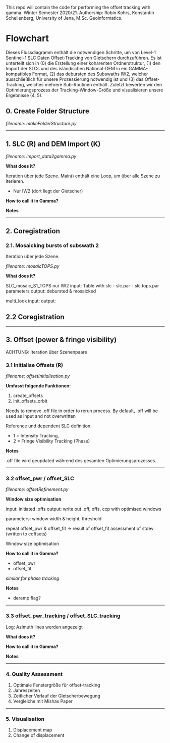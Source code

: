 This repo will contain the code for performing the offset tracking with gamma. Winter Semester 2020/21. Authorship:
Robin Kohrs, Konstantin Schellenberg, University of Jena, M.Sc. Geoinformatics.

# Flowchart

Dieses Flussdiagramm enthält die notwendigen Schritte, um von Level-1 Sentinel-1 SLC Daten Offset-Tracking von
Gletschern durchzuführen. Es ist unterteilt sich in (0) die Erstellung einer kohärenten Ordnerstruktur, (1) den 
Import der SLCs und des isländischen National-DEM in ein GAMMA-kompatibles Format, (2) das debursten des Subswaths
IW2, welcher ausschließlich für unsere Prozessierung notwendig ist und (3) das Offset-Tracking, welches mehrere
Sub-Routinen enthält. Zuletzt bewerten wir den Optimierungsprozess der Tracking-Window-Größe und visualisieren 
unsere Ergebnisse (4, 5).

## 0. Create Folder Structure
_filename: makeFolderStructure.py_

***

## 1. SLC (R) and DEM Import (K)
_filename: import_data2gamma.py_


**What does it?**

Iteration über jede Szene. Main() enthält eine Loop, um über alle Szene zu iterieren.
- Nur IW2 (dort liegt der Gletscher)

**How to call it in Gamma?**

**Notes**
 
***

## 2. Coregistration

### 2.1. Mosaicking bursts of subswath 2
Iteration über jede Szene.

_filename: mosaicTOPS.py_

**What does it?**



SLC_mosaic_S1_TOPS nur IW2
input: Table with slc - slc.par - slc.tops.par parameters
output: debursted & mosaicked

multi_look
input:
output:


## 2.2 Coregistration





***

## 3. Offset (power & fringe visibility)
ACHTUNG: Iteration über Szenenpaare


### 3.1 Initialise Offsets (R)
_filename: offsetInitialisation.py_

**Umfasst folgende Funktionen:**
1. create_offsets
2. init_offsets_orbit

Needs to remove .off file in order to rerun process. By default, .off will be used as input and not overwritten

Reference und dependent SLC definition. 
- 1 = Intensity Tracking, 
- 2 = Fringe Visibility Tracking (Phase)

**Notes**

.off file wird geupdated während des gesamten Optimierungsprozesses.

***

### 3.2 offset_pwr / offset_SLC
_filename: offsetRefinement.py_

**Window size optimisation**

input: initiated .offs
output: write out .off, offs, ccp with optimised windows

parameters: window width & height, threshold

repeat offset_pwr & offset_fit -> result of offset_fit assessment of stdev (written to coffsets)

Window size optimisation



**How to call it in Gamma?**

- offset_pwr
- offset_fit

_similar for phase tracking_

**Notes**

- deramp flag?

***

### 3.3 offset_pwr_tracking / offset_SLC_tracking

Log: Azimuth lines werden angezeigt

**What does it?**

**How to call it in Gamma?**

**Notes**

***

### 4. Quality Assessment

1. Optimale Fenstergröße für offset-tracking
2. Jahreszeiten
3. Zeitlicher Verlauf der Gletscherbewegung
4. Vergleiche mit Mishas Paper

***

### 5. Visualisation

1. Displacement map
2. Change of displacement


